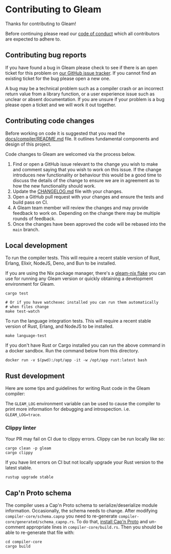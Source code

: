 # Contributing to Gleam

Thanks for contributing to Gleam!

Before continuing please read our [code of conduct][code-of-conduct] which all
contributors are expected to adhere to.

[code-of-conduct]: https://github.com/gleam-lang/gleam/blob/main/CODE_OF_CONDUCT.md


## Contributing bug reports

If you have found a bug in Gleam please check to see if there is an open
ticket for this problem on [our GitHub issue tracker][issues]. If you cannot
find an existing ticket for the bug please open a new one.

[issues]: https://github.com/gleam-lang/gleam/issues

A bug may be a technical problem such as a compiler crash or an incorrect
return value from a library function, or a user experience issue such as
unclear or absent documentation. If you are unsure if your problem is a bug
please open a ticket and we will work it out together.


## Contributing code changes

Before working on code it is suggested that you read the
[docs/compiler/README.md](docs/compiler/README.md) file.
It outlines fundamental components and design of this project.

Code changes to Gleam are welcomed via the process below.

1. Find or open a GitHub issue relevant to the change you wish to make and
   comment saying that you wish to work on this issue. If the change
   introduces new functionality or behaviour this would be a good time to
   discuss the details of the change to ensure we are in agreement as to how
   the new functionality should work.
2. Update the [CHANGELOG.md](CHANGELOG.md) file with your changes.
3. Open a GitHub pull request with your changes and ensure the tests and build
   pass on CI.
4. A Gleam team member will review the changes and may provide feedback to
   work on. Depending on the change there may be multiple rounds of feedback.
5. Once the changes have been approved the code will be rebased into the
   `main` branch.

## Local development

To run the compiler tests. This will require a recent stable version of Rust,
Erlang, Elixir, NodeJS, Deno, and Bun to be installed.

If you are using the Nix package manager, there's a [gleam-nix flake](https://github.com/vic/gleam-nix)
you can use for running any Gleam version or quickly obtaining a development environment for Gleam.

```shell
cargo test

# Or if you have watchexec installed you can run them automatically
# when files change
make test-watch
```

To run the language integration tests. This will require a recent stable
version of Rust, Erlang, and NodeJS to be installed.

```shell
make language-test
```

If you don't have Rust or Cargo installed you can run the above command in a docker sandbox.
Run the command below from this directory.

```shell
docker run -v $(pwd):/opt/app -it -w /opt/app rust:latest bash
```

## Rust development

Here are some tips and guidelines for writing Rust code in the Gleam compiler:

The `GLEAM_LOG` environment variable can be used to cause the compiler to
print more information for debugging and introspection. i.e.
`GLEAM_LOG=trace`.

### Clippy linter

Your PR may fail on CI due to clippy errors. Clippy can be run locally like so:

```shell
cargo clean -p gleam
cargo clippy
```

If you have lint errors on CI but not locally upgrade your Rust version to the
latest stable.

```shell
rustup upgrade stable
```

## Cap'n Proto schema

The compiler uses a Cap'n Proto schema to serialize/deserialize module information.
Occasionally, the schema needs to change. After modifying `compiler-core/schema.capnp`
you need to re-generate `compiler-core/generated/schema_capnp.rs`. To do that,
[install Cap'n Proto](https://capnproto.org/install.html) and un-comment appropriate lines
in `compiler-core/build.rs`. Then you should be able to re-generate that file with:

```shell
cd compiler-core
cargo build
```
